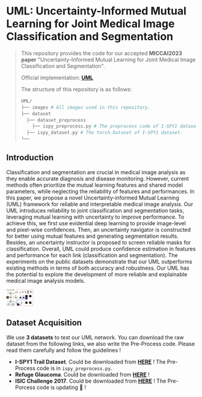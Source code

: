 # UML: Uncertainty-Informed Mutual Learning for Joint Medical Image Classification and Segmentation

> This repository provides the code for our accepted **MICCAI2023 paper** "Uncertainty-Informed Mutual Learning for
> Joint Medical Image Classification and Segmentation". 
> 
> Official implementation: [**UML**](https://link.springer.com/chapter/10.1007/978-3-031-43901-8_4)
>
> The structure of this repository is as follows:
>
> ```python
> UML/
> ├── images # All images used in this repository.
> ├── dataset
>   ├── dataset_preprocess
>     ├── ispy_preprocess.py # The preprocess code of I-SPY1 dataset.
>   ├── ispy_dataset.py # The torch.Dataset of I-SPY1 dataset.
> └── 
> ```



## Introduction

Classification and segmentation are crucial in medical image analysis as they enable accurate diagnosis and disease
monitoring. However, current methods often prioritize the mutual learning features and shared model parameters, while
neglecting the reliability of features and performances. In this paper, we propose a novel Uncertainty-informed Mutual
Learning (UML) framework for reliable and interpretable medical image analysis. Our UML introduces reliability to joint
classification and segmentation tasks, leveraging mutual learning with uncertainty to improve performance. To achieve
this, we first use evidential deep learning to provide image-level and pixel-wise confidences. Then, an uncertainty
navigator is constructed for better using mutual features and generating segmentation results. Besides, an uncertainty
instructor is proposed to screen reliable masks for classification. Overall, UML could produce confidence estimation in
features and performance for each link (classification and segmentation). The experiments on the public datasets
demonstrate that our UML outperforms existing methods in terms of both accuracy and robustness. Our UML has the
potential to explore the development of more reliable and explainable medical image analysis models.

<img src="./images/UML_Framework.jpg" alt="UML_Framework " style="zoom:7%;" />



## Dataset Acquisition

We use **3 datasets** to test our UML network. You can download the raw dataset from the following links, we also write the Pre-Process code. Please read them carefully and follow the guidelines !

- **I-SPY1 Trail Dataset**. Could be downloaded from [**HERE**](https://www.kaggle.com/datasets/saarthakkapse/ispy1-trail-dataset) ! The Pre-Process code is in `ispy_preprocess.py`.
- **Refuge Glaucoma**. Could be downloaded from [**HERE**](https://pan.baidu.com/s/1DE8a3UgwGJY85bsr4U7tdw?pwd=2023) !
- **ISIC Challenge 2017**. Could be downloaded from [**HERE**](https://challenge.isic-archive.com/data/#2017) ! The Pre-Porcess code is updating 🚀 !



